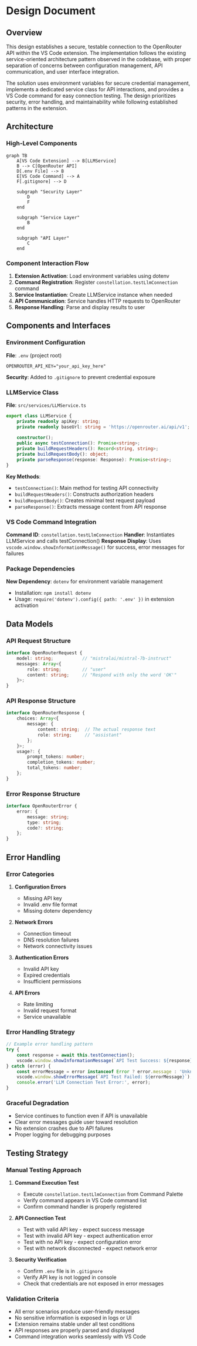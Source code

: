 # Design Document

## Overview

This design establishes a secure, testable connection to the OpenRouter API within the VS Code extension. The implementation follows the existing service-oriented architecture pattern observed in the codebase, with proper separation of concerns between configuration management, API communication, and user interface integration.

The solution uses environment variables for secure credential management, implements a dedicated service class for API interactions, and provides a VS Code command for easy connection testing. The design prioritizes security, error handling, and maintainability while following established patterns in the extension.

## Architecture

### High-Level Components

```mermaid
graph TB
    A[VS Code Extension] --> B[LLMService]
    B --> C[OpenRouter API]
    D[.env File] --> B
    E[VS Code Command] --> A
    F[.gitignore] --> D
    
    subgraph "Security Layer"
        D
        F
    end
    
    subgraph "Service Layer"
        B
    end
    
    subgraph "API Layer"
        C
    end
```

### Component Interaction Flow

1. **Extension Activation**: Load environment variables using dotenv
2. **Command Registration**: Register `constellation.testLlmConnection` command
3. **Service Instantiation**: Create LLMService instance when needed
4. **API Communication**: Service handles HTTP requests to OpenRouter
5. **Response Handling**: Parse and display results to user

## Components and Interfaces

### Environment Configuration

**File**: `.env` (project root)
```
OPENROUTER_API_KEY="your_api_key_here"
```

**Security**: Added to `.gitignore` to prevent credential exposure

### LLMService Class

**File**: `src/services/LLMService.ts`

```typescript
export class LLMService {
    private readonly apiKey: string;
    private readonly baseUrl: string = 'https://openrouter.ai/api/v1';
    
    constructor();
    public async testConnection(): Promise<string>;
    private buildRequestHeaders(): Record<string, string>;
    private buildRequestBody(): object;
    private parseResponse(response: Response): Promise<string>;
}
```

**Key Methods**:
- `testConnection()`: Main method for testing API connectivity
- `buildRequestHeaders()`: Constructs authorization headers
- `buildRequestBody()`: Creates minimal test request payload
- `parseResponse()`: Extracts message content from API response

### VS Code Command Integration

**Command ID**: `constellation.testLlmConnection`
**Handler**: Instantiates LLMService and calls testConnection()
**Response Display**: Uses `vscode.window.showInformationMessage()` for success, error messages for failures

### Package Dependencies

**New Dependency**: `dotenv` for environment variable management
- Installation: `npm install dotenv`
- Usage: `require('dotenv').config({ path: '.env' })` in extension activation

## Data Models

### API Request Structure

```typescript
interface OpenRouterRequest {
    model: string;           // "mistralai/mistral-7b-instruct"
    messages: Array<{
        role: string;        // "user"
        content: string;     // "Respond with only the word 'OK'"
    }>;
}
```

### API Response Structure

```typescript
interface OpenRouterResponse {
    choices: Array<{
        message: {
            content: string;  // The actual response text
            role: string;     // "assistant"
        };
    }>;
    usage?: {
        prompt_tokens: number;
        completion_tokens: number;
        total_tokens: number;
    };
}
```

### Error Response Structure

```typescript
interface OpenRouterError {
    error: {
        message: string;
        type: string;
        code?: string;
    };
}
```

## Error Handling

### Error Categories

1. **Configuration Errors**
   - Missing API key
   - Invalid .env file format
   - Missing dotenv dependency

2. **Network Errors**
   - Connection timeout
   - DNS resolution failures
   - Network connectivity issues

3. **Authentication Errors**
   - Invalid API key
   - Expired credentials
   - Insufficient permissions

4. **API Errors**
   - Rate limiting
   - Invalid request format
   - Service unavailable

### Error Handling Strategy

```typescript
// Example error handling pattern
try {
    const response = await this.testConnection();
    vscode.window.showInformationMessage(`API Test Success: ${response}`);
} catch (error) {
    const errorMessage = error instanceof Error ? error.message : 'Unknown error';
    vscode.window.showErrorMessage(`API Test Failed: ${errorMessage}`);
    console.error('LLM Connection Test Error:', error);
}
```

### Graceful Degradation

- Service continues to function even if API is unavailable
- Clear error messages guide user toward resolution
- No extension crashes due to API failures
- Proper logging for debugging purposes

## Testing Strategy

### Manual Testing Approach

1. **Command Execution Test**
   - Execute `constellation.testLlmConnection` from Command Palette
   - Verify command appears in VS Code command list
   - Confirm command handler is properly registered

2. **API Connection Test**
   - Test with valid API key - expect success message
   - Test with invalid API key - expect authentication error
   - Test with no API key - expect configuration error
   - Test with network disconnected - expect network error

3. **Security Verification**
   - Confirm `.env` file is in `.gitignore`
   - Verify API key is not logged in console
   - Check that credentials are not exposed in error messages


### Validation Criteria

- All error scenarios produce user-friendly messages
- No sensitive information is exposed in logs or UI
- Extension remains stable under all test conditions
- API responses are properly parsed and displayed
- Command integration works seamlessly with VS Code